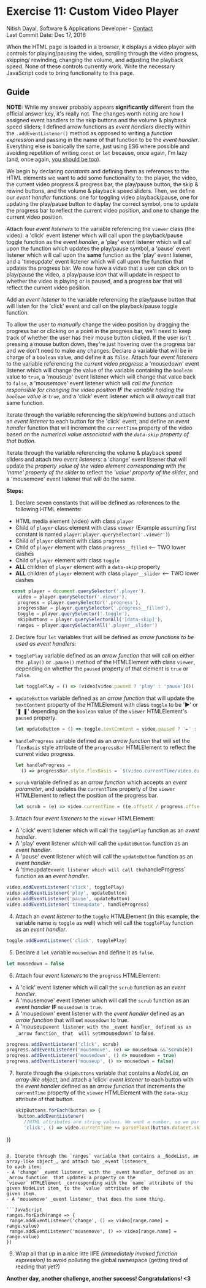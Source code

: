 # Exercise 11: Custom Video Player
Nitish Dayal, Software & Applications Developer - [Contact](http://nitishdayal.me)  
Last Commit Date: Dec 17, 2016

When the HTML page is loaded in a browser, it displays a video player with controls
  for playing/pausing the video, scrolling through the video progress, skipping/
  rewinding, changing the volume, and adjusting the playback speed. None of these controls
  currently work. Write the necessary JavaScript code to bring functionality to this page.

## Guide

**NOTE:** While my answer probably appears **significantly** different from the official answer key, it's
  really not. The changes worth noting are how I assigned event handlers to the skip buttons and
  the volume & playback speed sliders; I defined arrow functions as _event handlers_ directly within
  the `.addEventListener()` method as opposed to writing a _function expression_ and passing in the name
  of that function to be the _event handler_. Everything else is basically the same, just using ES6
  where possible and avoiding repetition of writing `const` or `let` because, once again, I'm lazy
  (and, once again, [you should be too](http://threevirtues.com/)).

We begin by declaring _constants_ and defining them as references to the HTML elements we want to
  add some functionality to: the player, the video, the current video progress & progress bar, the
  play/pause button, the skip & rewind buttons, and the volume & playback speed sliders. Then, we define
  our _event handler_ functions: one for toggling video playback/pause, one for updating the play/pause
  button to display the correct symbol, one to update the progress bar to reflect the current video
  position, and one to change the current video position.

Attach four _event listeners_ to the variable referencing the `viewer` class (the video): a 'click'
  event listener which will call upon the playback/pause toggle function as the _event handler_, a
  'play' event listener which will call upon the function which updates the play/pause symbol, a
  'pause' event listener which will call upon the **same** function as the 'play' event listener,
  and a 'timeupdate' event listener which will call upon the function that updates the progress bar.
  We now have a video that a user can click on to play/pause the video, a play/pause _icon_ that will
  update in respect to whether the video is playing or is paused, and a progress bar that will reflect
  the current video position.

Add an _event listener_ to the variable referencing the play/pause button that will listen for the
  'click' event and call on the playback/pause toggle function.

To allow the user to _manually_ change the video position by dragging the progress bar or clicking on a point
  in the progress bar, we'll need to keep track of whether the user has their mouse button clicked. If the user
  isn't pressing a mouse button down, they're just hovering over the progress bar and we don't need to make 
  any changes. Declare a variable that will be in charge of a `boolean` value, and define it as `false`. 
  Attach four _event listeners_ to the variable referencing the _current video progress_: a 'mousedown' event 
  listener which will change the value of the variable containing the `boolean` value to `true`, a 'mouseup' 
  event listener which will change that value back to `false`, a 'mousemove' event listener which will _call
  the function responsible for changing the video position __IF__ the variable holding the `boolean` value
  is `true`_, and a 'click' event listener which will _always_ call that same function.

Iterate through the variable referencing the skip/rewind buttons and attach an _event listener_ to each
  button for the 'click' event, and define an _event handler_ function that will increment the `currentTime`
  property of the video based on the _numerical value associated with the `data-skip` property of that button_.

Iterate through the variable referencing the volume & playback speed sliders and attach two _event listeners_: 
  a 'change' event listener that will update the _property value of the video element corresponding with the
  'name' property of the slider_ to reflect the _'value' property of the slider_, and a 'mousemove' event listener
  that will do the same.
  
**Steps:**

1. Declare seven constants that will be defined as references to the following HTML elements:
  - HTML media element (video) with class `player`
  - Child of `player` class element with class `viewer` (Example assuming first constant is named `player`: `player.querySelector('.viewer')`)
  - Child of `player` element with class `progress`
  - Child of `player` element with class `progress__filled` <-- TWO lower dashes
  - Child of `player` element with class `toggle`
  - **ALL** children of `player` element with a `data-skip` property
  - **ALL** children of `player` element with class `player__slider` <-- TWO lower dashes
  
  ```JavaScript
    const player = document.querySelector('.player'),
      video = player.querySelector('.viewer'),
      progress = player.querySelector('.progress'),
      progressBar = player.querySelector('.progress__filled'),
      toggle = player.querySelector('.toggle'),
      skipButtons = player.querySelectorAll('[data-skip]'),
      ranges = player.querySelectorAll('.player__slider')
  ```

2. Declare four `let` variables that will be defined as _arrow functions to be used as event handlers_:
  - `togglePlay` variable defined as an _arrow function_ that will call on either the `.play()` or `.pause()` 
    method of the HTMLElement with class `viewer`, depending on whether the `paused` property of that element is
    `true` or `false`.
    
    ```JavaScript
    let togglePlay = () => (video[video.paused ? 'play' : 'pause']())
    ```
  - `updateButton` variable defined as an _arrow function_ that will update the `textContent` property of the HTMLElement
    with class `toggle` to be '►' or '❚ ❚' depending on the `boolean` value of the `viewer` HTMLElement's `paused` property.
    
    ```JavaScript
    let updateButton = () => toggle.textContent = video.paused ? '►' : '❚ ❚';
    ```
  - `handleProgress` variable defined as an _arrow function_ that will set the `flexBasis` style attribute of the
    `progressBar` HTMLElement to reflect the current video progress.
    
    ```JavaScript
    let handleProgress = 
      () => progressBar.style.flexBasis = `$(video.currentTime/video.duration) * 100}%`
    ```
  - `scrub` variable defined as an _arrow function_ which accepts an _event parameter_, and updates the `currentTime` property
    of the `viewer` HTMLElement to reflect the position of the progress bar.
    
    ```JavaScript
    let scrub = (e) => video.currentTime = ((e.offsetX / progress.offsetWidth) * video.duration)
    ```

3. Attach four _event listeners_ to the `viewer` HTMLElement:
  - A 'click' event listener which will call the `togglePlay` function as an _event handler_.
  - A 'play' event listener which will call the `updateButton` function as an _event handler_.
  - A 'pause' event listener which will call the `updateButton` function as an _event handler_.
  - A 'timeupdate` event listener which will call the `handleProgress` function as an _event handler_.
  
  ```JavaScript
  video.addEventListener('click', togglePlay)
  video.addEventListener('play', updateButton)
  video.addEventListener('pause', updateButton)
  video.addEventListener('timeupdate', handleProgress)
  ```
  
4. Attach an _event listener_ to the `toggle` HTMLElement (in this example, the variable name is `toggle` as well) which will
  call the `togglePlay` function as an _event handler_.
  
  ```JavaScript
  toggle.addEventListener('click', togglePlay)
  ```
  
5. Declare a `let` variable `mousedown` and define it as `false`.

  ```JavaScript
  let mousedown = false
  ```

6. Attach four _event listeners_ to the `progress` HTMLElement:
  - A 'click' event listener which will call the `scrub` function as an _event handler_.
  - A 'mousemove' event listener which will call the `scrub` function as an _event handler_ **IF** `mousedown` is `true`.
  - A 'mousedown' event listener with the _event handler_ defined as an _arrow function_ that 
    will set `mousedown` to true.
  - A 'mouseup` event listener with the _event handler_ defined as an _arrow function_ that 
    will set `mousedown` to false.
    
  ```JavaScript
  progress.addEventListener('click', scrub)
  progress.addEventListener('mousemove', (e) => mousedown && scrub(e))
  progress.addEventListener('mousedown', () => mousedown = true)
  progress.addEventListener('mouseup', () => mousedown = false)
  ```

7. Iterate through the `skipButtons` variable that contains a _NodeList, an array-like object,_ and attach a 'click' 
  _event listener_ to each button with the _event handler_ defined as an _arrow function_ that increments the `currentTime`
 property of the `viewer` HTMLElement with the `data-skip` attribute of that button.
   
   ```JavaScript
   skipButtons.forEach(button => {
    button.addEventListener(
      //HTML attributes are string values. We want a number, so we parse the value into a `float`
      'click', () => video.currentTime += parseFloat(button.dataset.skip)) 
  })
   ```
   
 8. Iterate through the `ranges` variable that contains a _NodeList, an array-like object_, and attach two _event listeners_
  to each item:
  - A 'change' _event listener_ with the _event handler_ defined as an _arrow function_ that updates a property on the
  `viewer` HTMLElement _corresponding with the `name` attribute of the given NodeList item_ to the `value` attribute of the
  given item.
  - A 'mousemove' _event listener_ that does the same thing.
  
  ```JavaScript
  ranges.forEach(range => {
    range.addEventListener('change', () => video[range.name] = range.value)
    range.addEventListener('mousemove', () => video[range.name] = range.value)
  })
  ```

9. Wrap all that up in a nice litte IIFE _(immediately invoked function expression)_ to avoid polluting the global namespace
  (getting tired of reading that yet?)
  
**Another day, another challenge, another success! Congratulations! <3**
